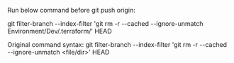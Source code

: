 Run below command before git push origin:


git filter-branch --index-filter 'git rm -r --cached --ignore-unmatch Environment/Dev/.terraform/' HEAD


Original command syntax:
git filter-branch --index-filter 'git rm -r --cached --ignore-unmatch <file/dir>' HEAD
